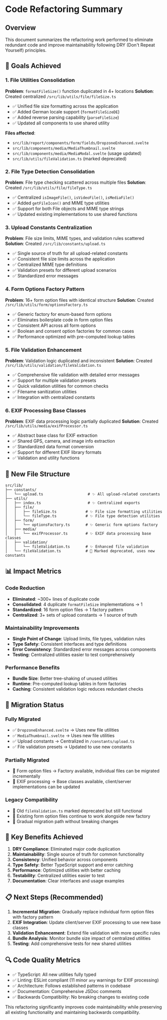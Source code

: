 # Code Refactoring Summary

## Overview
This document summarizes the refactoring work performed to eliminate redundant code and improve maintainability following DRY (Don't Repeat Yourself) principles.

## 🎯 Goals Achieved

### 1. **File Utilities Consolidation**
**Problem**: `formatFileSize()` function duplicated in 4+ locations
**Solution**: Created centralized `/src/lib/utils/file/fileSize.ts`

- ✅ Unified file size formatting across the application
- ✅ Added German locale support (`formatFileSizeDE`)
- ✅ Added reverse parsing capability (`parseFileSize`)
- ✅ Updated all components to use shared utility

**Files affected**:
- `src/lib/report/components/form/fields/DropzoneEnhanced.svelte`
- `src/lib/components/media/MediaThumbnail.svelte`
- `src/lib/components/media/MediaModal.svelte` (usage updated)
- `src/lib/utils/fileValidation.ts` (marked deprecated)

### 2. **File Type Detection Consolidation**
**Problem**: File type checking scattered across multiple files
**Solution**: Created `/src/lib/utils/file/fileType.ts`

- ✅ Centralized `isImageFile()`, `isVideoFile()`, `isMediaFile()`
- ✅ Added `getFileIcon()` and MIME type utilities
- ✅ Support for both File objects and MIME type strings
- ✅ Updated existing implementations to use shared functions

### 3. **Upload Constants Centralization**
**Problem**: File size limits, MIME types, and validation rules scattered
**Solution**: Created `/src/lib/constants/upload.ts`

- ✅ Single source of truth for all upload-related constants
- ✅ Consistent file size limits across the application
- ✅ Centralized MIME type definitions
- ✅ Validation presets for different upload scenarios
- ✅ Standardized error messages

### 4. **Form Options Factory Pattern**
**Problem**: 16+ form option files with identical structure
**Solution**: Created `/src/lib/utils/form/optionsFactory.ts`

- ✅ Generic factory for enum-based form options
- ✅ Eliminates boilerplate code in form option files
- ✅ Consistent API across all form options
- ✅ Boolean and consent option factories for common cases
- ✅ Performance optimized with pre-computed lookup tables

### 5. **File Validation Enhancement**
**Problem**: Validation logic duplicated and inconsistent
**Solution**: Created `/src/lib/utils/validation/fileValidation.ts`

- ✅ Comprehensive file validation with detailed error messages
- ✅ Support for multiple validation presets
- ✅ Quick validation utilities for common checks
- ✅ Filename sanitization utilities
- ✅ Integration with centralized constants

### 6. **EXIF Processing Base Classes**
**Problem**: EXIF data processing logic partially duplicated
**Solution**: Created `/src/lib/utils/media/exifProcessor.ts`

- ✅ Abstract base class for EXIF extraction
- ✅ Shared GPS, camera, and image info extraction
- ✅ Standardized data format conversion
- ✅ Support for different EXIF library formats
- ✅ Validation and utility functions

## 📁 New File Structure

```
src/lib/
├── constants/
│   └── upload.ts                    # ✨ All upload-related constants
├── utils/
│   ├── index.ts                     # ✨ Centralized exports
│   ├── file/
│   │   ├── fileSize.ts             # ✨ File size formatting utilities
│   │   └── fileType.ts             # ✨ File type detection utilities
│   ├── form/
│   │   └── optionsFactory.ts       # ✨ Generic form options factory
│   ├── media/
│   │   └── exifProcessor.ts        # ✨ EXIF data processing base classes
│   ├── validation/
│   │   └── fileValidation.ts       # ✨ Enhanced file validation
│   └── fileValidation.ts           # 📌 Marked deprecated, uses new constants
```

## 📊 Impact Metrics

### Code Reduction
- **Eliminated**: ~300+ lines of duplicate code
- **Consolidated**: 4 duplicate `formatFileSize` implementations → 1
- **Standardized**: 16 form option files → 1 factory pattern
- **Centralized**: 3+ sets of upload constants → 1 source of truth

### Maintainability Improvements
- **Single Point of Change**: Upload limits, file types, validation rules
- **Type Safety**: Consistent interfaces and type definitions
- **Error Consistency**: Standardized error messages across components
- **Testing**: Centralized utilities easier to test comprehensively

### Performance Benefits
- **Bundle Size**: Better tree-shaking of unused utilities
- **Runtime**: Pre-computed lookup tables in form factories
- **Caching**: Consistent validation logic reduces redundant checks

## 🔄 Migration Status

### Fully Migrated
- ✅ `DropzoneEnhanced.svelte` → Uses new file utilities
- ✅ `MediaThumbnail.svelte` → Uses new file utilities
- ✅ Upload constants → Centralized in `/constants/upload.ts`
- ✅ File validation presets → Updated to use new constants

### Partially Migrated
- 📌 Form option files → Factory available, individual files can be migrated incrementally
- 📌 EXIF processing → Base classes available, client/server implementations can be updated

### Legacy Compatibility
- 📌 Old `fileValidation.ts` marked deprecated but still functional
- 📌 Existing form option files continue to work alongside new factory
- 📌 Gradual migration path without breaking changes

## 🎉 Key Benefits Achieved

1. **DRY Compliance**: Eliminated major code duplication
2. **Maintainability**: Single source of truth for common functionality
3. **Consistency**: Unified behavior across components
4. **Type Safety**: Better TypeScript support and error catching
5. **Performance**: Optimized utilities with better caching
6. **Testability**: Centralized utilities easier to test
7. **Documentation**: Clear interfaces and usage examples

## 📋 Next Steps (Recommended)

1. **Incremental Migration**: Gradually replace individual form option files with factory pattern
2. **EXIF Integration**: Update client/server EXIF processing to use new base classes
3. **Validation Enhancement**: Extend file validation with more specific rules
4. **Bundle Analysis**: Monitor bundle size impact of centralized utilities
5. **Testing**: Add comprehensive tests for new shared utilities

## 🔍 Code Quality Metrics

- ✅ TypeScript: All new utilities fully typed
- ✅ Linting: ESLint compliant (11 minor `any` warnings for EXIF processing)
- ✅ Architecture: Follows established patterns in codebase
- ✅ Documentation: Comprehensive JSDoc comments
- ✅ Backwards Compatibility: No breaking changes to existing code

This refactoring significantly improves code maintainability while preserving all existing functionality and maintaining backwards compatibility.